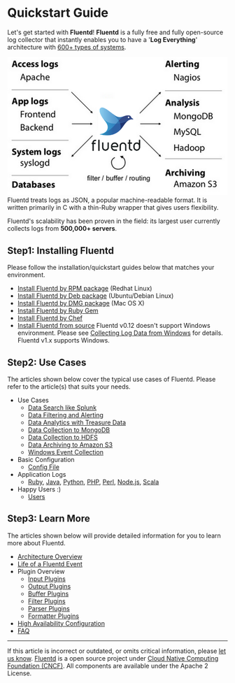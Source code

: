 Quickstart Guide
================

Let's get started with **Fluentd**! **Fluentd** is a fully free and
fully open-source log collector that instantly enables you to have a
'**Log Everything**' architecture with [600+ types of
systems](http://fluentd.org/plugin/).

![](/images/fluentd-architecture.png)
Fluentd treats logs as JSON, a popular machine-readable format. It is
written primarily in C with a thin-Ruby wrapper that gives users
flexibility.

Fluentd's scalability has been proven in the field: its largest user
currently collects logs from **500,000+ servers**.


Step1: Installing Fluentd
-------------------------

Please follow the installation/quickstart guides below that matches your
environment.

-   [Install Fluentd by RPM package](install-by-rpm.md) (Redhat Linux)
-   [Install Fluentd by Deb package](install-by-deb.md) (Ubuntu/Debian
    Linux)
-   [Install Fluentd by DMG package](install-by-dmg.md) (Mac OS X)
-   [Install Fluentd by Ruby Gem](install-by-gem.md)
-   [Install Fluentd by Chef](install-by-chef.md)
-   [Install Fluentd from source](install-from-source.md)
Fluentd v0.12 doesn\'t support Windows environment. Please see
[Collecting Log Data from Windows](windows.md) for details. Fluentd v1.x
supports Windows.

Step2: Use Cases
----------------

The articles shown below cover the typical use cases of Fluentd. Please
refer to the article(s) that suits your needs.

-   Use Cases
    -   [Data Search like Splunk](free-alternative-to-splunk-by-fluentd.md)
    -   [Data Filtering and Alerting](splunk-like-grep-and-alert-email.md)
    -   [Data Analytics with Treasure Data](http-to-td.md)
    -   [Data Collection to MongoDB](apache-to-mongodb.md)
    -   [Data Collection to HDFS](http-to-hdfs.md)
    -   [Data Archiving to Amazon S3](apache-to-s3)
    -   [Windows Event Collection](windows.md)
-   Basic Configuration
    -   [Config File](config-file.md)
-   Application Logs
    -   [Ruby](ruby), [Java](java), [Python](python.md), [PHP](php.md),
        [Perl](perl), [Node.js](nodejs.md), [Scala](scala.md)
-   Happy Users :)
    -   [Users](users.md)

Step3: Learn More
-----------------

The articles shown below will provide detailed information for you to
learn more about Fluentd.

-   [Architecture Overview](/articles/architecture.md)
-   [Life of a Fluentd Event](life-of-a-fluentd-event.md)
-   Plugin Overview
    -   [Input Plugins](input-plugin-overview.md)
    -   [Output Plugins](output-plugin-overview.md)
    -   [Buffer Plugins](buffer-plugin-overview.md)
    -   [Filter Plugins](filter-plugin-overview.md)
    -   [Parser Plugins](parser-plugin-overview.md)
    -   [Formatter Plugins](formatter-plugin-overview.md)
-   [High Availability Configuration](high-availability.md)
-   [FAQ](faq.md)


------------------------------------------------------------------------

If this article is incorrect or outdated, or omits critical information,
please [let us know](https://github.com/fluent/fluentd-docs/issues?state=open).
[Fluentd](http://www.fluentd.org/) is a open source project under [Cloud
Native Computing Foundation (CNCF)](https://cncf.io/). All components
are available under the Apache 2 License.
